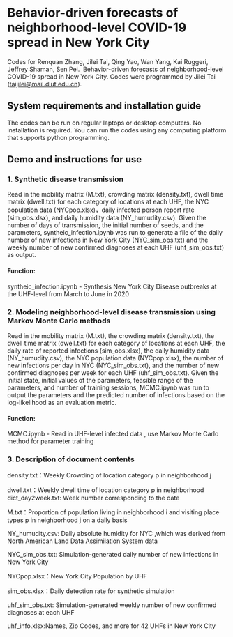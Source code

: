 # Behavior-driven forecasts of neighborhood-level COVID-19 spread in New York City

Codes for Renquan Zhang, Jilei Tai, Qing Yao, Wan Yang, Kai Ruggeri, Jeffrey Shaman, Sen Pei.  Behavior-driven forecasts of neighborhood-level COVID-19 spread in New York City. Codes were programmed by Jilei Tai (taijilei@mail.dlut.edu.cn).

## System requirements and installation guide

The codes can be run on regular laptops or desktop computers. No installation is required. You can run the codes using any computing platform that supports python programming.

## Demo and instructions for use

### 1. Synthetic disease transmission

Read in the mobility matrix (M.txt), crowding matrix (density.txt), dwell time matrix (dwell.txt) for each category of locations at each UHF, the NYC population data (NYCpop.xlsx)，daily infected person report rate (sim_obs.xlsx), and daily humidity data (NY_humudity.csv). Given the number of days of transmission, the initial number of seeds, and the parameters, syntheic_infection.ipynb was run to generate a file of the daily number of new infections in New York City (NYC_sim_obs.txt) and the weekly number of new confirmed diagnoses at each UHF (uhf_sim_obs.txt) as output.

#### Function:

syntheic_infection.ipynb - Synthesis New York City Disease outbreaks at the UHF-level from March to June in 2020

### 2. Modeling neighborhood-level disease transmission using Markov Monte Carlo methods

Read in the mobility matrix (M.txt), the crowding matrix (density.txt), the dwell time matrix (dwell.txt) for each category of locations at each UHF, the daily rate of reported infections (sim_obs.xlsx), the daily humidity data (NY_humudity.csv), the NYC population data (NYCpop.xlsx), the number of new infections per day in NYC (NYC_sim_obs.txt), and the number of new confirmed diagnoses per week for each UHF (uhf_sim_obs.txt). Given the initial state, initial values of the parameters, feasible range of the parameters, and number of training sessions, MCMC.ipynb was run to output the parameters and the predicted number of infections based on the log-likelihood as an evaluation metric.

#### Function:

MCMC.ipynb - Read in UHF-level infected data , use Markov Monte Carlo method for parameter training

### 3. Description of document contents

density.txt：Weekly Crowding of location category p in neighborhood j

dwell.txt：Weekly dwell time of location category p in neighborhood dict_day2week.txt: Week number corresponding to the date

M.txt：Proportion of population living in neighborhood i and visiting place types p in neighborhood j on a daily basis

NY_humudity.csv: Daily absolute humidity for NYC ,which was derived from North American Land Data Assimilation System data

NYC_sim_obs.txt: Simulation-generated daily number of new infections in New York City

NYCpop.xlsx：New York City Population by UHF

sim_obs.xlsx：Daily detection rate for synthetic simulation

uhf_sim_obs.txt: Simulation-generated weekly number of new confirmed diagnoses at each UHF 

uhf_info.xlsx:Names, Zip Codes, and more for 42 UHFs in New York City
